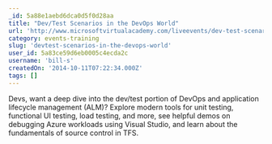 ```yaml
---
_id: 5a88e1aebd6dca0d5f0d28aa
title: "Dev/Test Scenarios in the DevOps World"
url: 'http://www.microsoftvirtualacademy.com/liveevents/dev-test-scenarios-in-the-devops-world'
category: events-training
slug: 'devtest-scenarios-in-the-devops-world'
user_id: 5a83ce59d6eb0005c4ecda2c
username: 'bill-s'
createdOn: '2014-10-11T07:22:34.000Z'
tags: []
---
```


Devs, want a deep dive into the dev/test portion of DevOps and application lifecycle management (ALM)? Explore modern tools for unit testing, functional UI testing, load testing, and more, see helpful demos on debugging Azure workloads using Visual Studio, and learn about the fundamentals of source control in TFS.

